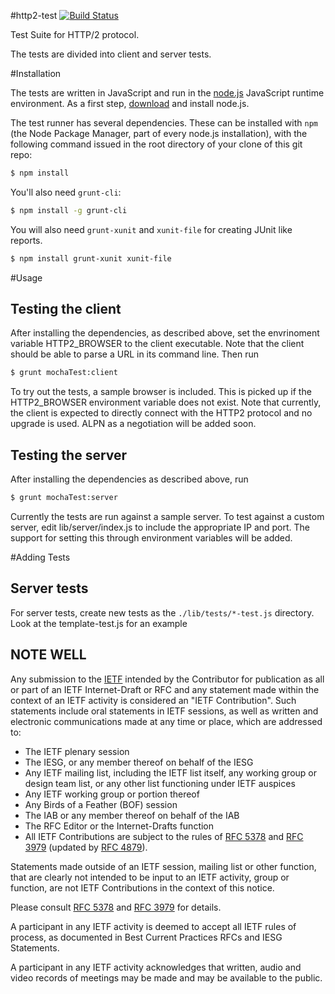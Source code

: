 #http2-test [![Build Status](https://travis-ci.org/http2/http2-test.png)](https://travis-ci.org/http2/http2-test)

Test Suite for HTTP/2 protocol.

The tests are divided into client and server tests. 

#Installation

The tests are written in JavaScript and run in the [node.js](http://nodejs.org/) JavaScript runtime
environment. As a first step, [download](http://nodejs.org/download/) and install node.js.

The test runner has several dependencies. These can be installed with `npm` (the Node Package
Manager, part of every node.js installation), with the following command issued in the root
directory of your clone of this git repo:

```bash
$ npm install
```

You'll also need `grunt-cli`:

```bash
$ npm install -g grunt-cli
```

You will also need `grunt-xunit` and `xunit-file` for creating JUnit like reports.
```bash
$ npm install grunt-xunit xunit-file
```

#Usage

## Testing the client

After installing the dependencies, as described above, set the envrinoment variable HTTP2_BROWSER to the client executable. Note that the client should be able to parse a URL in its command line. Then run 

```bash
$ grunt mochaTest:client
```

To try out the tests, a sample browser is included. This is picked up if the HTTP2_BROWSER environment variable does not exist. Note that currently, the client is expected to directly connect with the HTTP2 protocol and no upgrade is used. ALPN as a negotiation will be added soon. 

## Testing the server

After installing the dependencies as described above, run

```bash
$ grunt mochaTest:server
```

Currently the tests are run against a sample server. To test against a custom server, edit lib/server/index.js to include the appropriate IP and port. The support for setting this through environment variables will be added.


#Adding Tests

## Server tests
For server tests, create new tests as the `./lib/tests/*-test.js` directory. Look at the template-test.js for an example

NOTE WELL
---------

Any submission to the [IETF](http://www.ietf.org/) intended by the Contributor
for publication as all or part of an IETF Internet-Draft or RFC and any
statement made within the context of an IETF activity is considered an "IETF
Contribution". Such statements include oral statements in IETF sessions, as
well as written and electronic communications made at any time or place, which
are addressed to:

 * The IETF plenary session
 * The IESG, or any member thereof on behalf of the IESG
 * Any IETF mailing list, including the IETF list itself, any working group 
   or design team list, or any other list functioning under IETF auspices
 * Any IETF working group or portion thereof
 * Any Birds of a Feather (BOF) session
 * The IAB or any member thereof on behalf of the IAB
 * The RFC Editor or the Internet-Drafts function
 * All IETF Contributions are subject to the rules of 
   [RFC 5378](http://tools.ietf.org/html/rfc5378) and 
   [RFC 3979](http://tools.ietf.org/html/rfc3979) 
   (updated by [RFC 4879](http://tools.ietf.org/html/rfc4879)).

Statements made outside of an IETF session, mailing list or other function,
that are clearly not intended to be input to an IETF activity, group or
function, are not IETF Contributions in the context of this notice.

Please consult [RFC 5378](http://tools.ietf.org/html/rfc5378) and [RFC 
3979](http://tools.ietf.org/html/rfc3979) for details.

A participant in any IETF activity is deemed to accept all IETF rules of
process, as documented in Best Current Practices RFCs and IESG Statements.

A participant in any IETF activity acknowledges that written, audio and video
records of meetings may be made and may be available to the public.
